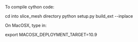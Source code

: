 To compile cython code:

cd into slice_mesh directory
python setup.py build_ext --inplace

On MacOSX, type in:

export MACOSX_DEPLOYMENT_TARGET=10.9